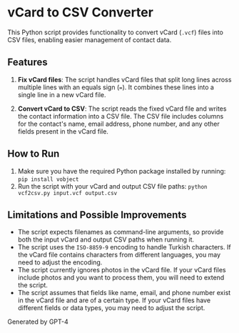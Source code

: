 # vCard to CSV Converter

This Python script provides functionality to convert vCard (`.vcf`) files into CSV files, enabling easier management of contact data.

## Features

1. **Fix vCard files**: The script handles vCard files that split long lines across multiple lines with an equals sign (`=`). It combines these lines into a single line in a new vCard file.

2. **Convert vCard to CSV**: The script reads the fixed vCard file and writes the contact information into a CSV file. The CSV file includes columns for the contact's name, email address, phone number, and any other fields present in the vCard file.

## How to Run

1. Make sure you have the required Python package installed by running:
   `pip install vobject`
2. Run the script with your vCard and output CSV file paths:
   `python vcf2csv.py input.vcf output.csv`

## Limitations and Possible Improvements

- The script expects filenames as command-line arguments, so provide both the input vCard and output CSV paths when running it.
- The script uses the `ISO-8859-9` encoding to handle Turkish characters. If the vCard file contains characters from different languages, you may need to adjust the encoding.
- The script currently ignores photos in the vCard file. If your vCard files include photos and you want to process them, you will need to extend the script.
- The script assumes that fields like name, email, and phone number exist in the vCard file and are of a certain type. If your vCard files have different fields or data types, you may need to adjust the script.


Generated by GPT-4
